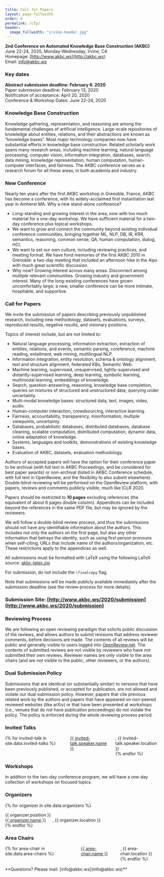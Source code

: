 ```yaml
---
title: Call for Papers
layout: page-fullwidth
order: 0
permalink: /cfp/
header:
  image_fullwidth: "irvine-header.jpg"
---
```



**2nd Conference on Automated Knowledge Base Construction (AKBC)**<br>
June 22-24, 2020, Monday-Wednesday, Irvine, CA<br>
Homepage: [http://www.akbc.ws](http://akbc.ws)<br>
Email: [info@akbc.ws](mailto:info@akbc.ws)<br>


### Key dates
**Abstract submission deadline: February 6. 2020**<br>
Paper submission deadline: February 13, 2020<br>
Notification of acceptance: April 20, 2020<br>
Conference & Workshop Dates: June 22-24, 2020<br>


### Knowledge Base Construction
Knowledge gathering, representation, and reasoning are among the fundamental challenges of artificial intelligence.  Large-scale repositories of knowledge about entities, relations, and their abstractions are known as “knowledge bases”.  Most major technology companies now have substantial efforts in knowledge base construction. Related scholarly work spans many research areas, including machine learning, natural language processing, computer vision, information integration, databases, search, data mining, knowledge representation, human computation, human-computer interfaces, and fairness.  The AKBC conference serves as a research forum for all these areas, in both academia and industry.

### New Conference
Nearly ten years after the first AKBC workshop in Grenoble, France, AKBC has become a conference, with its widely-acclaimed first instantiation last year in Amherst MA.  Why a new stand-alone conference?
- Long-standing and growing interest in the area, now with too much material for a one-day workshop.  We have sufficient material for a two-day conference plus topical workshops.
- We want to grow and connect the community beyond existing individual conference communities, bringing together ML, NLP, DB, IR, KRR, semantics, reasoning, common sense, QA, human computation, dialog, HCI.
- We want to set our own culture, including reviewing practices, and meeting format. We have fond memories of the first AKBC 2010 in Grenoble: a two-day meeting that included an afternoon hike in the Alps with much great scientific discussion.
- Why now?  Growing interest across many areas.  Disconnect among multiple relevant communities.  Growing industry and government interest.  Many of the long-existing conferences have grown uncomfortably large; a new, smaller conference can be more intimate, hospitable, and supportive.


### Call for Papers
We invite the submission of papers describing previously unpublished research, including new methodology, datasets, evaluations, surveys, reproduced results, negative results, and visionary positions.

Topics of interest include, but are not limited to:
- Natural language processing, information extraction, extraction of entities, relations, and events, semantic parsing, coreference, machine reading, entailment, web mining, multilingual NLP.
- Information integration, entity resolution, schema & ontology alignment, text and structure alignment, federated KBs, Semantic Web.
- Machine learning, supervised, unsupervised, lightly-supervised and distantly-supervised learning, deep learning, symbolic learning, multimodal learning, embeddings of knowledge.
- Search, question-answering, reasoning, knowledge base completion, queries on mixtures of structured and unstructured data; querying under uncertainty.
- Multi-modal knowledge bases: structured data, text, images, video, audio.
- Human-computer interaction, crowdsourcing, interactive learning.
- Fairness, accountability, transparency, misinformation, multiple viewpoints, uncertainty.
- Databases, probabilistic databases, distributed databases, database cleaning, scalable computation, distributed computation, dynamic data, online adaptation of knowledge.
- Systems, languages and toolkits, demonstrations of existing knowledge bases.
- Evaluation of AKBC, datasets, evaluation methodology.

Authors of accepted papers will have the option for their conference paper to be archival (with full text in AKBC Proceedings, and be considered for best paper awards) or non-archival (listed in AKBC Conference schedule, with full text in OpenReview, and the flexibility to also submit elsewhere).  Double-blind reviewing will be performed on the OpenReview platform, with papers, reviews and comments publicly visible, much like ICLR 2020.

Papers should be restricted to **10 pages** excluding references (the equivalent of about 6 pages double column).
Appendices can be included beyond the references in the same PDF file, but may be ignored by the reviewers.

We will follow a double-blind review process, and thus the submissions should not have any identifiable information about the authors.
This includes not only the authors on the first page, but also any other information that betrays the identity, such as using first person pronouns when self-citing, URLs that include name of the authors/organization, etc.
These restrictions apply to the appendices as well.

All submissions must be formatted with LaTeX using the following LaTeX source: [akbc-latex.zip](https://github.com/akbc-conference/style-files/blob/master/akbc-latex.zip?raw=true)

For submission, do not include the `\finalcopy` flag.

Note that submissions will be made publicly available immediately after the submission deadline (see the review process for more details).

### Submission Site: [http://www.akbc.ws/2020/submission](http://www.akbc.ws/2020/submission)

### Reviewing Process

We are following an open reviewing paradigm that solicits public discussion of the reviews, and allows authors to submit revisions that address reviewer comments, before decisions are made.
The contents of all reviews will be public and generally visible to users logged into <a href="https://www.openreview.net">OpenReview.net</a>.
The contents of submitted reviews are not visible by reviewers who have not submitted their own reviews.
Reviewer names are only visible to the area chairs (and are *not* visible to the public, other reviewers, or the authors).

###  Dual Submission Policy

Submissions that are identical (or substantially similar) to versions that have been previously published, or accepted for publication, are not allowed and violate our dual submission policy.
However, papers that cite previous related work by the authors and papers that have appeared on non-peered reviewed websites (like arXiv) or that have been presented at workshops (i.e., venues that do not have publication proceedings) do not violate the policy.
The policy is enforced during the whole reviewing process period.


### Invited Talks
<div class="row">
<div class="columns">
{% for invited-talk in site.data.invited-talks %}
<a href="{{ invited-talk.speaker.url }}">{{ invited-talk.speaker.name }}</a>, {{ invited-talk.speaker.location }}<br>
{% endfor %}
</div>
</div>


### Workshops
In addition to the two-day conference program, we will have a one-day collection of workshops on focused topics.

### Organizers
{% for organizer in site.data.organizers %}
<div class="row">
<div class="small-3 large-3 columns">
{{ organizer.position }}<br>
</div>
<div class="small-9 large-9 columns">
<a href="{{ organizer.url }}">{{ organizer.name }}</a>, {{ organizer.location }}<br>
</div>
</div>
{% endfor %}


### Area Chairs
<div class="row">
<div class="columns">
{% for area-chair in site.data.area-chairs %}
<a href="{{ area-chair.url }}">{{ area-chair.name }}</a>, {{ area-chair.location }}<br>
{% endfor %}
</div>
</div>

<br>
**Questions? Please mail: [info@akbc.ws](info@akbc.ws)**
<br>
